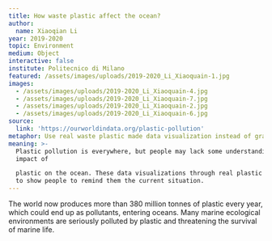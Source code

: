 ```yaml
---
title: How waste plastic affect the ocean?
author:
  name: Xiaoqian Li
year: 2019-2020
topic: Environment
medium: Object
interactive: false
institute: Politecnico di Milano
featured: /assets/images/uploads/2019-2020_Li_Xiaoquain-1.jpg
images:
  - /assets/images/uploads/2019-2020_Li_Xiaoquain-4.jpg
  - /assets/images/uploads/2019-2020_Li_Xiaoquain-7.jpg
  - /assets/images/uploads/2019-2020_Li_Xiaoquain-2.jpg
  - /assets/images/uploads/2019-2020_Li_Xiaoquain-6.jpg
source:
  link: 'https://ourworldindata.org/plastic-pollution'
metaphor: Use real waste plastic made data visualization instead of graphic charts
meaning: >-
  Plastic pollution is everywhere, but people may lack some understanding of the
  impact of

  plastic on the ocean. These data visualizations through real plastic products
  to show people to remind them the current situation.
---
```

The world now produces more than 380 million tonnes of plastic every year, which could end up as pollutants, entering oceans. Many marine ecological environments are seriously polluted by plastic and threatening the survival of marine life.
